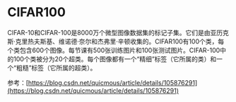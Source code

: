 # CIFAR100

CIFAR-10和CIFAR-100是8000万个微型图像数据集的标记子集。它们是由亚历克斯·克里热夫斯基、维诺德·奈尔和杰弗里·辛顿收集的。CIFAR100有100个类，每个类包含600个图像。每节课有500张训练图片和100张测试图片。CIFAR-100中的100个类被分为20个超类。每个图像都有一个“精细”标签（它所属的类）和一个“粗糙”标签（它所属的超类）。&#x20;



参考：[https://blog.csdn.net/quicmous/article/details/105876291](https://blog.csdn.net/quicmous/article/details/105876291)

